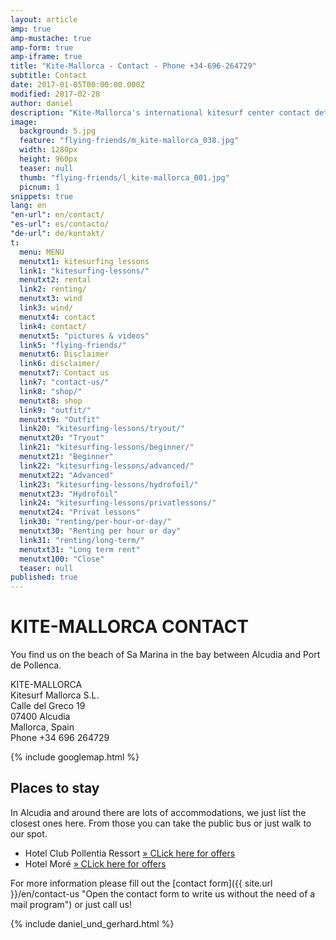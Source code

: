 ```yaml
---
layout: article
amp: true
amp-mustache: true
amp-form: true
amp-iframe: true
title: "Kite-Mallorca - Contact - Phone +34-696-264729"
subtitle: Contact
date: 2017-01-05T00:00:00.000Z
modified: 2017-02-28
author: daniel
description: "Kite-Mallorca's international kitesurf center contact details and ubication on the island"
image:
  background: 5.jpg
  feature: "flying-friends/m_kite-mallorca_038.jpg"
  width: 1280px
  height: 960px
  teaser: null
  thumb: "flying-friends/l_kite-mallorca_001.jpg"
  picnum: 1
snippets: true
lang: en
"en-url": en/contact/
"es-url": es/contacto/
"de-url": de/kontakt/
t:
  menu: MENU
  menutxt1: kitesurfing lessons
  link1: "kitesurfing-lessons/"
  menutxt2: rental
  link2: renting/
  menutxt3: wind
  link3: wind/
  menutxt4: contact
  link4: contact/
  menutxt5: "pictures & videos"
  link5: "flying-friends/"
  menutxt6: Disclaimer
  link6: disclaimer/
  menutxt7: Contact us
  link7: "contact-us/"
  link8: "shop/"
  menutxt8: shop
  link9: "outfit/"
  menutxt9: "Outfit"
  link20: "kitesurfing-lessons/tryout/"
  menutxt20: "Tryout"
  link21: "kitesurfing-lessons/beginner/"
  menutxt21: "Beginner"
  link22: "kitesurfing-lessons/advanced/"
  menutxt22: "Advanced"
  link23: "kitesurfing-lessons/hydrofoil/"
  menutxt23: "Hydrofoil"
  link24: "kitesurfing-lessons/privatlessons/"
  menutxt24: "Privat lessons"
  link30: "renting/per-hour-or-day/"
  menutxt30: "Renting per hour or day"
  link31: "renting/long-term/"
  menutxt31: "Long term rent"
  menutxt100: "Close"
  teaser: null
published: true
---
```


# KITE-MALLORCA CONTACT

You find us on the beach of Sa Marina in the bay between Alcudia and Port de Pollenca.

KITE-MALLORCA  
Kitesurf Mallorca S.L.  
Calle del Greco 19  
07400 Alcudia  
Mallorca, Spain  
Phone +34 696 264729  

{% include googlemap.html %}

## Places to stay

In Alcudia and around there are lots of accommodations, we just list the closest ones here.
From those you can take the public bus or just walk to our spot.

- Hotel Club Pollentia Ressort <a href="https://www.clubpollentia.com/?lang=en" rel="nofollow" title="www.clubpollentia.com">» CLick here for offers</a>
- Hotel Moré <a href="https://www.hotelmore.com/en/hotel-more-alcudia" rel="nofollow" title="www.hotelmore.com">» CLick here for offers</a>

For more information please fill out the [contact form]({{ site.url }}/en/contact-us "Open the contact form to write us without the need of a mail program") or just call us!

{% include daniel_und_gerhard.html %}
